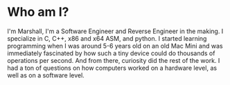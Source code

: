 # Who am I?

I'm Marshall, I'm a Software Engineer and Reverse Engineer in the making. I specialize in C, C++, x86 and x64 ASM, and python.
I started learning programming when I was around 5-6 years old on an old Mac Mini and was immediately fascinated by how such a tiny device could do thousands of operations per second.
And from there, curiosity did the rest of the work. I had a ton of questions on how computers worked on a hardware level, as well as on a software level.

